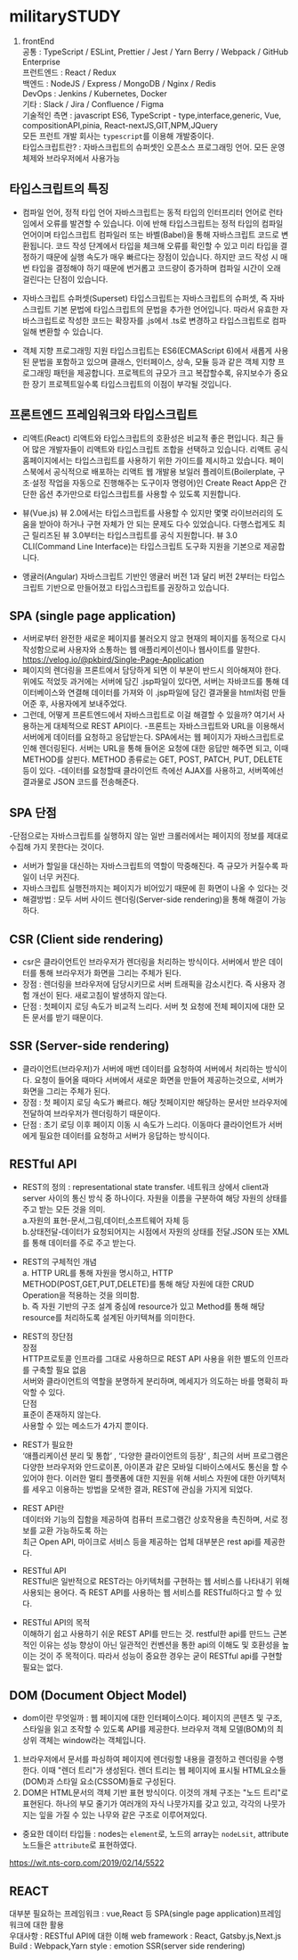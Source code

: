 # militarySTUDY
1. frontEnd<br>
공통 : TypeScript / ESLint, Prettier / Jest / Yarn Berry / Webpack / GitHub Enterprise<br>
프런트엔드 : React / Redux<br>
백엔드 : NodeJS / Express / MongoDB / Nginx / Redis<br>
DevOps : Jenkins / Kubernetes, Docker<br>
기타 : Slack / Jira / Confluence / Figma<br>
기술적인 측면 : javascript ES6, TypeScript - type,interface,generic, Vue, compositionAPI,pinia, React-nextJS,GIT,NPM,JQuery <br>
모든 프런트 개발 회사는 <code>typescript</code>를 이용해 개발중이다.<br>
타입스크립트란? : 자바스크립트의 슈퍼셋인 오픈소스 프로그래밍 언어. 모든 운영체제와 브라우저에서 사용가능<br>
## 타입스크립트의 특징
- 컴파일 언어, 정적 타입 언어
자바스크립트는 동적 타입의 인터프리터 언어로 런타임에서 오류를 발견할 수 있습니다. 이에 반해 타입스크립트는 정적 타입의 컴파일 언어이며 타입스크립트 컴파일러 또는 바벨(Babel)을 통해 자바스크립트 코드로 변환됩니다. 코드 작성 단계에서 타입을 체크해 오류를 확인할 수 있고 미리 타입을 결정하기 때문에 실행 속도가 매우 빠르다는 장점이 있습니다. 하지만 코드 작성 시 매번 타입을 결정해야 하기 때문에 번거롭고 코드량이 증가하며 컴파일 시간이 오래 걸린다는 단점이 있습니다.

- 자바스크립트 슈퍼셋(Superset)
타입스크립트는 자바스크립트의 슈퍼셋, 즉 자바스크립트 기본 문법에 타입스크립트의 문법을 추가한 언어입니다. 따라서 유효한 자바스크립트로 작성한 코드는 확장자를 .js에서 .ts로 변경하고 타입스크립트로 컴파일해 변환할 수 있습니다.

- 객체 지향 프로그래밍 지원
타입스크립트는 ES6(ECMAScript 6)에서 새롭게 사용된 문법을 포함하고 있으며 클래스, 인터페이스, 상속, 모듈 등과 같은 객체 지향 프로그래밍 패턴을 제공합니다. 프로젝트의 규모가 크고 복잡할수록, 유지보수가 중요한 장기 프로젝트일수록 타입스크립트의 이점이 부각될 것입니다.

## 프론트엔드 프레임워크와 타입스크립트
- 리액트(React)
리액트와 타입스크립트의 호환성은 비교적 좋은 편입니다. 최근 들어 많은 개발자들이 리액트와 타입스크립트 조합을 선택하고 있습니다. 리액트 공식 홈페이지에서는 타입스크립트를 사용하기 위한 가이드를 제시하고 있습니다. 페이스북에서 공식적으로 배포하는 리액트 웹 개발용 보일러 플레이트(Boilerplate, 구조·설정 작업을 자동으로 진행해주는 도구이자 명령어)인 Create React App은 간단한 옵션 추가만으로 타입스크립트를 사용할 수 있도록 지원합니다.

- 뷰(Vue.js)
뷰 2.0에서는 타입스크립트를 사용할 수 있지만 몇몇 라이브러리의 도움을 받아야 하거나 구현 자체가 안 되는 문제도 다수 있었습니다. 다행스럽게도 최근 릴리즈된 뷰 3.0부터는 타입스크립트를 공식 지원합니다. 뷰 3.0 CLI(Command Line Interface)는 타입스크립트 도구화 지원을 기본으로 제공합니다.

- 앵귤러(Angular)
자바스크립트 기반인 앵귤러 버전 1과 달리 버전 2부터는 타입스크립트 기반으로 만들어졌고 타입스크립트를 권장하고 있습니다.

## SPA (single page application)
- 서버로부터 완전한 새로운 페이지를 불러오지 않고 현재의 페이지를 동적으로 다시 작성함으로써 사용자와 소통하는 웹 애플리케이션이나 웹사이트를 말한다. https://velog.io/@pkbird/Single-Page-Application
- 페이지의 렌더링을 프론트에서 담당하게 되면 이 부분이 반드시 의아해져야 한다.
위에도 적었듯 과거에는 서버에 담긴 .jsp파일이 있다면, 서버는 자바코드를 통해 데이터베이스와 연결해 데이터를 가져와 이 .jsp파일에 담긴 결과물을 html처럼 만들어준 후, 사용자에게 보내주었다.
- 그런데, 어떻게 프론트엔드에서 자바스크립트로 이걸 해결할 수 있을까?
여기서 사용하는게 대체적으로 REST API이다.
-프론트는 자바스크립트와 URL을 이용해서 서버에게 데이터를 요청하고 응답받는다.
SPA에서는 웹 페이지가 자바스크립트로 인해 렌더링된다.
서버는 URL을 통해 들어온 요청에 대한 응답만 해주면 되고, 이때 METHOD를 살핀다.
METHOD 종류로는 GET, POST, PATCH, PUT, DELETE 등이 있다.
-데이터를 요청할때 클라이언트 측에선 AJAX를 사용하고, 서버쪽에선 결과물로 JSON 코드를 전송해준다.

## SPA 단점
-단점으로는 자바스크립트를 실행하지 않는 일반 크롤러에서는 페이지의 정보를 제대로 수집해 가지 못한다는 것이다.
- 서버가 할일을 대신하는 자바스크립트의 역할이 막중해진다. 즉 규모가 커질수록 파일이 너무 커진다.
- 자바스크립트 실행전까지는 페이지가 비어있기 때문에 흰 화면이 나올 수 있다는 것
- 해결방법 : 모두 서버 사이드 렌더링(Server-side rendering)을 통해 해결이 가능하다.

## CSR (Client side rendering)
- csr은 클라이언트인 브라우저가 렌더링을 처리하는 방식이다. 서버에서 받은 데이터를 통해 브라우저가 화면을 그리는 주체가 된다.
- 장점 : 렌더링을 브라우저에 담당시키므로 서버 트래픽을 감소시킨다. 즉 사용자 경험 개선이 된다. 새로고침이 발생하지 않는다.
- 단점 : 첫페이지 로딩 속도가 비교적 느리다. 서버 첫 요청에 전체 페이지에 대한 모든 문서를 받기 때문이다.

## SSR (Server-side rendering)
- 클라이언트(브라우저)가 서버에 매번 데이터를 요청하여 서버에서 처리하는 방식이다. 요청이 들어올 때마다 서버에서 새로운 화면을 만들어 제공하는것으로, 서버가 화면을 그리는 주체가 된다.
- 장점 : 첫 페이지 로딩 속도가 빠르다. 해당 첫페이지만 해당하는 문서만 브라우저에 전달하여 브라우저가 렌더링하기 때문이다.
- 단점 : 초기 로딩 이후 페이지 이동 시 속도가 느리다. 이동마다 클라이언트가 서버에게 필요한 데이터를 요청하고 서버가 응답하는 방식이다.

## RESTful API
- REST의 정의 : representational state transfer. 네트워크 상에서 client과 server 사이의 통신 방식 중 하나이다. 자원을 이름을 구분하여 해당 자원의 상태를 주고 받는 모든 것을 의미.<br>
a.자원의 표현-문서,그림,데이터,소프트웨어 자체 등<br>
b.상태전달-데이터가 요청되어지는 시점에서 자원의 상태를 전달.JSON 또는 XML를 통해 데이터를 주로 주고 받는다.
- REST의 구체적인 개념<br>
a. HTTP URL를 통해 자원을 명시하고, HTTP METHOD(POST,GET,PUT,DELETE)를 통해 해당 자원에 대한 CRUD Operation을 적용하는 것을 의미함.<br>
b. 즉 자원 기반의 구조 설계 중심에 resource가 있고 Method를 통해 해당 resource를 처리하도록 설계된 아키텍쳐를 의미한다.<br>
- REST의 장단점<br>
장점<br>
 HTTP프로토콜 인프라를 그대로 사용하므로 REST API 사용을 위한 별도의 인프라를 구축할 필요 없음<br>
 서버와 클라이언트의 역할을 분명하게 분리하며, 메세지가 의도하는 바를 명확히 파악할 수 있다.<br>
단점 <br>
 표준이 존재하지 않는다.<br>
 사용할 수 있는 메소드가 4가지 뿐이다.<br>

- REST가 필요한 <br>
‘애플리케이션 분리 및 통합’ , ‘다양한 클라이언트의 등장’ , 
최근의 서버 프로그램은 다양한 브라우저와 안드로이폰, 아이폰과 같은 모바일 디바이스에서도 통신을 할 수 있어야 한다. 
이러한 멀티 플랫폼에 대한 지원을 위해 서비스 자원에 대한 아키텍처를 세우고 이용하는 방법을 모색한 결과, REST에 관심을 가지게 되었다.
- REST API란<br>
데이터와 기능의 집함을 제공하여 컴퓨터 프로그램간 상호작용을 촉진하며, 서로 정보를 교환 가능하도록 하는 <br>
최근 Open API, 마이크로 서비스 등을 제공하는 업체 대부분은 rest api를 제공한다.<br>

- RESTful API<br>
RESTful은 일반적으로 REST라는 아키텍처를 구현하는 웹 서비스를 나타내기 위해 사용되는 용어다. 즉 REST API를 사용하는 웹 서비스를 RESTful하다고 할 수 있다.

- RESTful API의 목적<br>
이해하기 쉽고 사용하기 쉬운 REST API를 만드는 것. restful한 api를 만드느 근본적인 이유는 성능 향상이 아닌 일관적인 컨벤션을 통한 api의 이해도 및 호환성을 높이는 것이 주 목적이다. 따라서 성능이 중요한 경우는 굳이 RESTful api를 구현할 필요는 없다.

## DOM (Document Object Model)
- dom이란 무엇일까 : 웹 페이지에 대한 인터페이스이다. 페이지의 콘텐츠 및 구조, 스타일을 읽고 조작할 수 있도록 API를 제공한다. 브라우저 객체 모델(BOM)의 최상위 객체는 window라는 객체입니다. 

1. 브라우저에서 문서를 파싱하여 페이지에 렌더링할 내용을 결정하고 렌더링을 수행한다. 이때 "렌더 트리"가 생성된다. 렌더 트리는 웹 페이지에 표시될 HTML요소들(DOM)과 스타일 요소(CSSOM)들로 구성된다. 
2. DOM은 HTML문서의 객체 기반 표현 방식이다. 이것의 개체 구조는 "노드 트리"로 표현된다. 하나의 부모 줄기가 여러개의 자식 나뭇가지를 갖고 있고, 각각의 나뭇가지는 잎을 가질 수 있는 나무와 같은 구조로 이루어져있다.
- 중요한 데이터 타입들 : nodes는 <code>element</code>로, 노드의 array는 <code>nodeLsit</code>, attribute노드들은 <code>attribute</code>로 표현하였다.





https://wit.nts-corp.com/2019/02/14/5522
## REACT 



대부분 필요하는 프레임워크 : vue,React 등 SPA(single page application)프레임 워크에 대한 활용 <br>
우대사항 : RESTful API에 대한 이해
web framework : React, Gatsby.js,Next.js
Build : Webpack,Yarn
style : emotion
SSR(server side rendering)

